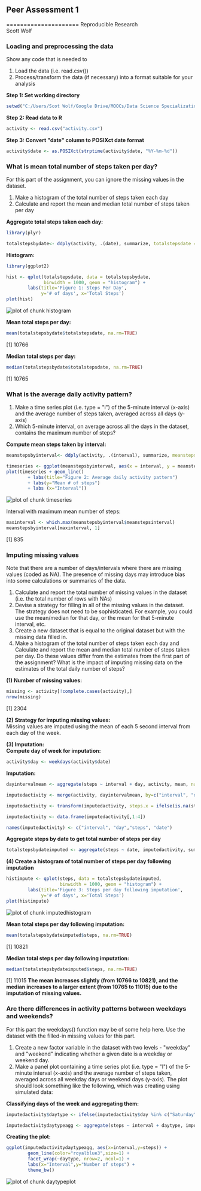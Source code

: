 ## Peer Assessment 1  
=====================
Reproducible Research  
Scott Wolf  

### Loading and preprocessing the data
Show any code that is needed to  
1. Load the data (i.e. read.csv())  
2. Process/transform the data (if necessary) into a format   suitable for your analysis  

**Step 1: Set working directory**  

```r
setwd("C:/Users/Scot Wolf/Google Drive/MOOCs/Data Science Specialization (Johns Hopkins - Coursera)/5 Reproducible Research/Peer Assessment 1")  
```

**Step 2: Read data to R**  

```r
activity <- read.csv("activity.csv")  
```

**Step 3: Convert "date" column to POSIXct date format**  

```r
activity$date <- as.POSIXct(strptime(activity$date, "%Y-%m-%d"))
```


### What is mean total number of steps taken per day?  
For this part of the assignment, you can ignore the missing values in the dataset.  
1. Make a histogram of the total number of steps taken each day  
2. Calculate and report the mean and median total number of steps taken per day  

**Aggregate total steps taken each day:**

```r
library(plyr)

totalstepsbydate<- ddply(activity, .(date), summarize, totalstepsdate = sum(steps))
```

**Histogram:**

```r
library(ggplot2)  

hist <- qplot(totalstepsdate, data = totalstepsbydate, 
              binwidth = 1000, geom = "histogram") + 
        labs(title='Figure 1: Steps Per Day', 
             y='# of days', x='Total Steps')
plot(hist)
```

![plot of chunk histogram](figure/histogram.png) 

**Mean total steps per day:**

```r
mean(totalstepsbydate$totalstepsdate, na.rm=TRUE)
```

[1] 10766
  
**Median total steps per day:**

```r
median(totalstepsbydate$totalstepsdate, na.rm=TRUE)
```

[1] 10765


### What is the average daily activity pattern?  
1. Make a time series plot (i.e. type = "l") of the 5-minute interval (x-axis) and the average number of steps taken, averaged across all days (y-axis)
2. Which 5-minute interval, on average across all the days in the dataset, contains the maximum number of steps?

**Compute mean steps taken by interval:**  

```r
meanstepsbyinterval<- ddply(activity, .(interval), summarize, meanstepsinterval = mean(steps, na.rm = TRUE))
```


```r
timeseries <- ggplot(meanstepsbyinterval, aes(x = interval, y = meanstepsinterval))
plot(timeseries + geom_line()
        + labs(title="Figure 2: Average daily activity pattern")
        + labs(y="Mean # of steps")
        + labs (x="Interval"))
```

![plot of chunk timeseries](figure/timeseries.png) 

Interval with maximum mean number of steps:

```r
maxinterval <- which.max(meanstepsbyinterval$meanstepsinterval)
meanstepsbyinterval[maxinterval, 1] 
```

[1] 835

### Imputing missing values  
Note that there are a number of days/intervals where there are missing values (coded as NA). The presence of missing days may introduce bias into some calculations or summaries of the data.  
1. Calculate and report the total number of missing values in the dataset (i.e. the total number of rows with NAs)  
2. Devise a strategy for filling in all of the missing values in the dataset. The strategy does not need to be sophisticated. For example, you could use the mean/median for that day, or the mean for that 5-minute interval, etc.  
3. Create a new dataset that is equal to the original dataset but with the missing data filled in.  
4. Make a histogram of the total number of steps taken each day and Calculate and report the mean and median total number of steps taken per day. Do these values differ from the estimates from the first part of the assignment? What is the impact of imputing missing data on the estimates of the total daily number of steps?  

**(1) Number of missing values:**

```r
missing <- activity[!complete.cases(activity),]
nrow(missing)
```

[1] 2304

**(2) Strategy for imputing missing values:**  
Missing values are imputed using the mean of each 5 second interval from each day of the week.

**(3) Imputation:**  
**Compute day of week for imputation:**

```r
activity$day <- weekdays(activity$date)
```

**Imputation:**

```r
dayintervalmean <- aggregate(steps ~ interval + day, activity, mean, na.rm = TRUE)

imputedactivity <- merge(activity, dayintervalmean, by=c("interval", "day"))

imputedactivity <- transform(imputedactivity, steps.x = ifelse(is.na(steps.x),steps.y,steps.x))

imputedactivity <- data.frame(imputedactivity[,1:4])

names(imputedactivity) <- c("interval", "day","steps", "date")
```

**Aggregate steps by date to get total number of steps per day**

```r
totalstepsbydateimputed <- aggregate(steps ~ date, imputedactivity, sum)
```

**(4) Create a histogram of total number of steps per day following imputation**

```r
histimpute <- qplot(steps, data = totalstepsbydateimputed, 
                    binwidth = 1000, geom = "histogram") + 
        labs(title='Figure 3: Steps per day following imputation', 
             y='# of days', x='Total Steps')
plot(histimpute)
```

![plot of chunk imputedhistogram](figure/imputedhistogram.png) 

**Mean total steps per day following imputation:**

```r
mean(totalstepsbydateimputed$steps, na.rm=TRUE)
```

[1] 10821
  
**Median total steps per day following imputation:**

```r
median(totalstepsbydateimputed$steps, na.rm=TRUE)
```

[1] 11015
**The mean increases slightly (from 10766 to 10821), and the median increases to a larger extent (from 10765 to 11015) due to the imputation of missing values.**


### Are there differences in activity patterns between weekdays and weekends?  
For this part the weekdays() function may be of some help here. Use the dataset with the filled-in missing values for this part.  
1. Create a new factor variable in the dataset with two levels - "weekday" and "weekend" indicating whether a given date is a weekday or weekend day.  
2. Make a panel plot containing a time series plot (i.e. type = "l") of the 5-minute interval (x-axis) and the average number of steps taken, averaged across all weekday days or weekend days (y-axis). The plot should look something like the following, which was creating using simulated data:  

**Classifying days of the week and aggregating them:**

```r
imputedactivity$daytype <- ifelse(imputedactivity$day %in% c("Saturday", "Sunday"),"Weekend", "Weekday")

imputedactivitydaytypeagg <- aggregate(steps ~ interval + daytype, imputedactivity, mean)
```

**Creating the plot:**

```r
ggplot(imputedactivitydaytypeagg, aes(x=interval,y=steps)) + 
        geom_line(color="royalblue3",size=1) + 
        facet_wrap(~daytype, nrow=2, ncol=1) + 
        labs(x="Interval",y="Number of steps") +
        theme_bw()
```

![plot of chunk daytypeplot](figure/daytypeplot.png) 
